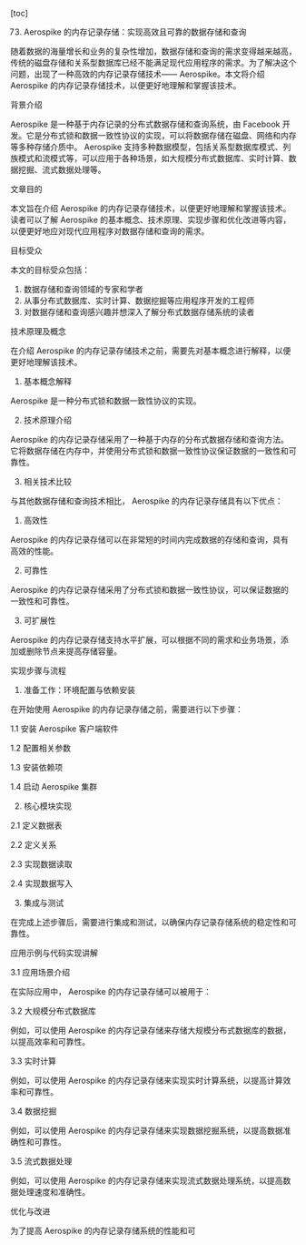 
[toc]                    
                
                
73. Aerospike 的内存记录存储：实现高效且可靠的数据存储和查询

随着数据的海量增长和业务的复杂性增加，数据存储和查询的需求变得越来越高，传统的磁盘存储和关系型数据库已经不能满足现代应用程序的需求。为了解决这个问题，出现了一种高效的内存记录存储技术—— Aerospike。本文将介绍 Aerospike 的内存记录存储技术，以便更好地理解和掌握该技术。

背景介绍

 Aerospike 是一种基于内存记录的分布式数据存储和查询系统，由 Facebook 开发。它是分布式锁和数据一致性协议的实现，可以将数据存储在磁盘、网络和内存等多种存储介质中。 Aerospike 支持多种数据模型，包括关系型数据库模式、列族模式和流模式等，可以应用于各种场景，如大规模分布式数据库、实时计算、数据挖掘、流式数据处理等。

文章目的

本文旨在介绍 Aerospike 的内存记录存储技术，以便更好地理解和掌握该技术。读者可以了解 Aerospike 的基本概念、技术原理、实现步骤和优化改进等内容，以便更好地应对现代应用程序对数据存储和查询的需求。

目标受众

本文的目标受众包括：

1. 数据存储和查询领域的专家和学者
2. 从事分布式数据库、实时计算、数据挖掘等应用程序开发的工程师
3. 对数据存储和查询感兴趣并想深入了解分布式数据存储系统的读者

技术原理及概念

在介绍 Aerospike 的内存记录存储技术之前，需要先对基本概念进行解释，以便更好地理解该技术。

1. 基本概念解释

 Aerospike 是一种分布式锁和数据一致性协议的实现。

2. 技术原理介绍

 Aerospike 的内存记录存储采用了一种基于内存的分布式数据存储和查询方法。它将数据存储在内存中，并使用分布式锁和数据一致性协议保证数据的一致性和可靠性。

3. 相关技术比较

与其他数据存储和查询技术相比， Aerospike 的内存记录存储具有以下优点：

1. 高效性

 Aerospike 的内存记录存储可以在非常短的时间内完成数据的存储和查询，具有高效的性能。

2. 可靠性

 Aerospike 的内存记录存储采用了分布式锁和数据一致性协议，可以保证数据的一致性和可靠性。

3. 可扩展性

 Aerospike 的内存记录存储支持水平扩展，可以根据不同的需求和业务场景，添加或删除节点来提高存储容量。

实现步骤与流程

1. 准备工作：环境配置与依赖安装

在开始使用 Aerospike 的内存记录存储之前，需要进行以下步骤：

1.1 安装 Aerospike 客户端软件

1.2 配置相关参数

1.3 安装依赖项

1.4 启动 Aerospike 集群

2. 核心模块实现

2.1 定义数据表

2.2 定义关系

2.3 实现数据读取

2.4 实现数据写入

3. 集成与测试

在完成上述步骤后，需要进行集成和测试，以确保内存记录存储系统的稳定性和可靠性。

应用示例与代码实现讲解

3.1 应用场景介绍

在实际应用中， Aerospike 的内存记录存储可以被用于：

3.2 大规模分布式数据库

例如，可以使用 Aerospike 的内存记录存储来存储大规模分布式数据库的数据，以提高效率和可靠性。

3.3 实时计算

例如，可以使用 Aerospike 的内存记录存储来实现实时计算系统，以提高计算效率和可靠性。

3.4 数据挖掘

例如，可以使用 Aerospike 的内存记录存储来实现数据挖掘系统，以提高数据准确性和可靠性。

3.5 流式数据处理

例如，可以使用 Aerospike 的内存记录存储来实现流式数据处理系统，以提高数据处理速度和准确性。

优化与改进

为了提高 Aerospike 的内存记录存储系统的性能和可

